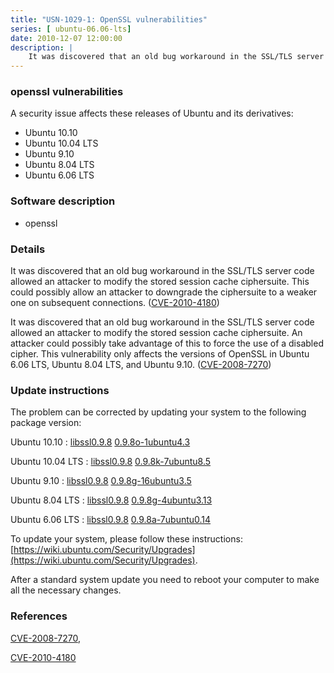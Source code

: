 ```yaml
---
title: "USN-1029-1: OpenSSL vulnerabilities"
series: [ ubuntu-06.06-lts]
date: 2010-12-07 12:00:00
description: |
    It was discovered that an old bug workaround in the SSL/TLS server code allowed an attacker to modify the stored session cache ciphersuite. This could possibly allow an attacker to downgrade the ciphersuite to a weaker one on subsequent connections. ([CVE-2010-4180](http://people.ubuntu.com/~ubuntu-security/cve/CVE-2010-4180))
--- 
```

 
### openssl vulnerabilities

A security issue affects these releases of Ubuntu and its derivatives:

* Ubuntu 10.10
* Ubuntu 10.04 LTS
* Ubuntu 9.10
* Ubuntu 8.04 LTS
* Ubuntu 6.06 LTS

### Software description

* openssl 

### Details

It was discovered that an old bug workaround in the SSL/TLS server code allowed an attacker to modify the stored session cache ciphersuite. This could possibly allow an attacker to downgrade the ciphersuite to a weaker one on subsequent connections. ([CVE-2010-4180](http://people.ubuntu.com/~ubuntu-security/cve/CVE-2010-4180))

It was discovered that an old bug workaround in the SSL/TLS server code allowed an attacker to modify the stored session cache ciphersuite. An attacker could possibly take advantage of this to force the use of a disabled cipher. This vulnerability only affects the versions of OpenSSL in Ubuntu 6.06 LTS, Ubuntu 8.04 LTS, and Ubuntu 9.10. ([CVE-2008-7270](http://people.ubuntu.com/~ubuntu-security/cve/CVE-2008-7270)) 

### Update instructions

The problem can be corrected by updating your system to the following package version:

Ubuntu 10.10
 : [libssl0.9.8](https://launchpad.net/ubuntu/+source/openssl) <span> [0.9.8o-1ubuntu4.3](https://launchpad.net/ubuntu/+source/openssl/0.9.8o-1ubuntu4.3) </span> 

Ubuntu 10.04 LTS
 : [libssl0.9.8](https://launchpad.net/ubuntu/+source/openssl) <span> [0.9.8k-7ubuntu8.5](https://launchpad.net/ubuntu/+source/openssl/0.9.8k-7ubuntu8.5) </span> 

Ubuntu 9.10
 : [libssl0.9.8](https://launchpad.net/ubuntu/+source/openssl) <span> [0.9.8g-16ubuntu3.5](https://launchpad.net/ubuntu/+source/openssl/0.9.8g-16ubuntu3.5) </span> 

Ubuntu 8.04 LTS
 : [libssl0.9.8](https://launchpad.net/ubuntu/+source/openssl) <span> [0.9.8g-4ubuntu3.13](https://launchpad.net/ubuntu/+source/openssl/0.9.8g-4ubuntu3.13) </span> 

Ubuntu 6.06 LTS
 : [libssl0.9.8](https://launchpad.net/ubuntu/+source/openssl) <span> [0.9.8a-7ubuntu0.14](https://launchpad.net/ubuntu/+source/openssl/0.9.8a-7ubuntu0.14) </span> 

To update your system, please follow these instructions: [https://wiki.ubuntu.com/Security/Upgrades](https://wiki.ubuntu.com/Security/Upgrades).

After a standard system update you need to reboot your computer to make all the necessary changes. 

### References

 [CVE-2008-7270](http://people.ubuntu.com/~ubuntu-security/cve/CVE-2008-7270), 

 [CVE-2010-4180](http://people.ubuntu.com/~ubuntu-security/cve/CVE-2010-4180)
 
